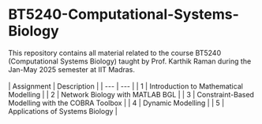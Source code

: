# BT5240-Computational-Systems-Biology
This repository contains all material related to the course BT5240 (Computational Systems Biology) taught by Prof. Karthik Raman during the Jan-May 2025 semester at IIT Madras.
<br/>
<br/>
| Assignment | Description |
| --- | --- |
| 1 | Introduction to Mathematical Modelling | 
| 2 | Network Biology with MATLAB BGL | 
| 3 | Constraint-Based Modelling with the COBRA Toolbox | 
| 4 | Dynamic Modelling |
| 5 | Applications of Systems Biology | 
